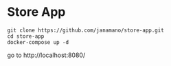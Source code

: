 # Store App 

```
git clone https://github.com/janamano/store-app.git
cd store-app
docker-compose up -d
```
go to http://localhost:8080/
